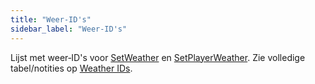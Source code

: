 ```yaml
---
title: "Weer‑ID's"
sidebar_label: "Weer‑ID's"
---
```


Lijst met weer‑ID's voor [SetWeather](../functions/SetWeather) en [SetPlayerWeather](../functions/SetPlayerWeather). Zie volledige tabel/notities op [Weather IDs](/docs/scripting/resources/weatherid).


